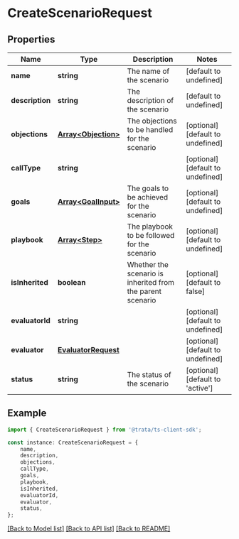 # CreateScenarioRequest


## Properties

Name | Type | Description | Notes
------------ | ------------- | ------------- | -------------
**name** | **string** | The name of the scenario | [default to undefined]
**description** | **string** | The description of the scenario | [default to undefined]
**objections** | [**Array&lt;Objection&gt;**](Objection.md) | The objections to be handled for the scenario | [optional] [default to undefined]
**callType** | **string** |  | [optional] [default to undefined]
**goals** | [**Array&lt;GoalInput&gt;**](GoalInput.md) | The goals to be achieved for the scenario | [optional] [default to undefined]
**playbook** | [**Array&lt;Step&gt;**](Step.md) | The playbook to be followed for the scenario | [optional] [default to undefined]
**isInherited** | **boolean** | Whether the scenario is inherited from the parent scenario | [optional] [default to false]
**evaluatorId** | **string** |  | [optional] [default to undefined]
**evaluator** | [**EvaluatorRequest**](EvaluatorRequest.md) |  | [optional] [default to undefined]
**status** | **string** | The status of the scenario | [optional] [default to 'active']

## Example

```typescript
import { CreateScenarioRequest } from '@trata/ts-client-sdk';

const instance: CreateScenarioRequest = {
    name,
    description,
    objections,
    callType,
    goals,
    playbook,
    isInherited,
    evaluatorId,
    evaluator,
    status,
};
```

[[Back to Model list]](../README.md#documentation-for-models) [[Back to API list]](../README.md#documentation-for-api-endpoints) [[Back to README]](../README.md)
